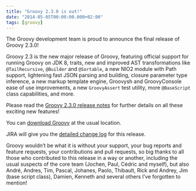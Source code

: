```yaml
---
title: "Groovy 2.3.0 is out!"
date: "2014-05-05T00:00:00.000+02:00"
tags: [groovy]
---
```


The Groovy development team is proud to announce the final release of Groovy 2.3.0!  

Groovy 2.3 is the new major release of Groovy, featuring official support for running Groovy on JDK 8, traits, new and improved AST transformations like `@TailRecursive`, `@Builder` and `@Sortable`, a new NIO2 module with Path support, lightening fast JSON parsing and building, closure parameter type inference, a new markup template engine, Groovysh and GroovyConsole ease of use improvements, a new `GroovyAssert` test utility, more `@BaseScript` class capabilities, and more.  

Please read the [Groovy 2.3.0 release notes](http://bit.ly/g230notes) for further details on all these exciting new features!  

You can [download Groovy](http://groovy.codehaus.org/Download) at the usual location.  

JIRA will give you the [detailed change log](http://bit.ly/g230jira) for this release.  

Groovy wouldn’t be what it is without your support, your bug reports and feature requests, your contributions and pull requests, so big thanks to all those who contributed to this release in a way or another, including the usual suspects of the core team (Jochen, Paul, Cédric and myself), but also André, Andres, Tim, Pascal, Johanes, Paolo, Thibault, Rick and Andrey, Jim (base script class), Damien, Kenneth and several others I’ve forgotten to mention!